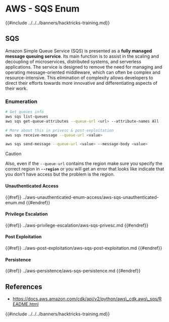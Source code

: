# AWS - SQS Enum

{{#include ../../../banners/hacktricks-training.md}}

## SQS

Amazon Simple Queue Service (SQS) is presented as a **fully managed message queuing service**. Its main function is to assist in the scaling and decoupling of microservices, distributed systems, and serverless applications. The service is designed to remove the need for managing and operating message-oriented middleware, which can often be complex and resource-intensive. This elimination of complexity allows developers to direct their efforts towards more innovative and differentiating aspects of their work.

### Enumeration

```bash
# Get queues info
aws sqs list-queues
aws sqs get-queue-attributes --queue-url <url> --attribute-names All

# More about this in privesc & post-exploitation
aws sqs receive-message --queue-url <value>

aws sqs send-message --queue-url <value> --message-body <value>
```

> [!CAUTION]
> Also, even if the `--queue-url` contains the region make sure you specify the correct region in **`--region`** or you will get an error that looks like indicate that you don't have access but the problem is the region.

#### Unauthenticated Access

{{#ref}}
../aws-unauthenticated-enum-access/aws-sqs-unauthenticated-enum.md
{{#endref}}

#### Privilege Escalation

{{#ref}}
../aws-privilege-escalation/aws-sqs-privesc.md
{{#endref}}

#### Post Exploitation

{{#ref}}
../aws-post-exploitation/aws-sqs-post-exploitation.md
{{#endref}}

#### Persistence

{{#ref}}
../aws-persistence/aws-sqs-persistence.md
{{#endref}}

## References

- https://docs.aws.amazon.com/cdk/api/v2/python/aws\_cdk.aws\_sqs/README.html

{{#include ../../../banners/hacktricks-training.md}}







